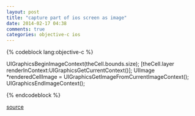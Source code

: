 ```yaml
---
layout: post
title: "capture part of ios screen as image"
date: 2014-02-17 04:38
comments: true
categories: objective-c ios
---
```



{% codeblock lang:objective-c %}

UIGraphicsBeginImageContext(theCell.bounds.size);
[theCell.layer renderInContext:UIGraphicsGetCurrentContext()];
UIImage *renderedCellImage = UIGraphicsGetImageFromCurrentImageContext();
UIGraphicsEndImageContext();

{% endcodeblock %}


[source](http://stackoverflow.com/a/13656612/58129)
